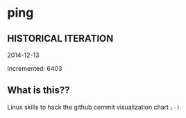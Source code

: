 # ping

## HISTORICAL ITERATION
2014-12-13

Incremented: 6403

## What is this?? 
Linux skills to hack the github commit visualization chart `;-)`
